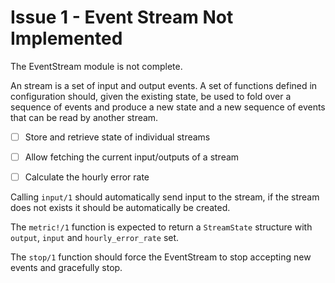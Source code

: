 # Issue 1 - Event Stream Not Implemented

The EventStream module is not complete.

An stream is a set of input and output events. A set of functions defined
in configuration should, given the existing state, be used to fold over a
sequence of events and produce a new state and a new sequence of events that
can be read by another stream.

 * [ ] Store and retrieve state of individual streams
 * [ ] Allow fetching the current input/outputs of a stream
 * [ ] Calculate the hourly error rate
  

Calling `input/1` should automatically send input to the stream, if the stream
does not exists it should be automatically be created.


The `metric!/1` function is expected to return a `StreamState`
structure with `output`, `input` and `hourly_error_rate` set.

The `stop/1` function should force the EventStream to stop accepting new events
and gracefully stop.